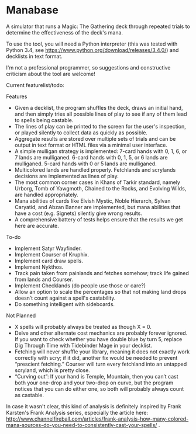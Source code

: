 Manabase
========

A simulator that runs a Magic: The Gathering deck through repeated trials to determine the effectiveness of the deck's mana.

To use the tool, you will need a Python interpreter (this was tested with Python 3.4, see https://www.python.org/download/releases/3.4.0/) and decklists in text format.

I'm not a professional programmer, so suggestions and constructive criticism about the tool are welcome!

Current featurelist/todo:

Features
* Given a decklist, the program shuffles the deck, draws an initial hand, and then simply tries all possible lines of play to see if any of them lead to spells being castable. 
* The lines of play can be printed to the screen for the user's inspection, or played silently to collect data as quickly as possible.
* Aggregate results are stored over multiple sets of trials and can be output in text format or HTML files via a minimal user interface.
* A simple mulligan strategy is implemented: 7-card hands with 0, 1, 6, or 7 lands are mulliganed. 6-card hands with 0, 1, 5, or 6 lands are mulliganed. 5-card hands with 0 or 5 lands are mulliganed.
* Multicolored lands are handled properly. Fetchlands and scrylands decisions are implemented as lines of play.
* The most common corner cases in Khans of Tarkir standard, namely Urborg, Tomb of Yawgmoth, Chained to the Rocks, and Evolving Wilds, are handled appropriately. 
* Mana abilities of cards like Elvish Mystic, Noble Hierarch, Sylvan Caryatid, and Abzan Banner are implemented, but mana abilities that have a cost (e.g. Signets) silently give wrong results.
* A comprehensive battery of tests helps ensure that the results we get here are accurate.

To-do
* Implement Satyr Wayfinder.
* Implement Courser of Kruphix.
* Implement card draw spells.
* Implement Nykthos.
* Track pain taken from painlands and fetches somehow; track life gained from lands and Courser.
* Implement Checklands (do people use those or care?)
* Allow an option to scale the percentages so that not making land drops doesn’t count against a spell's castability.
* Do something intelligent with sideboards.

Not Planned
* X spells will probably always be treated as though X = 0.
* Delve and other alternate cost mechanics are probably forever ignored. If you want to check whether you have double blue by turn 5, replace Dig Through Time with Tidebinder Mage in your decklist.
* Fetching will never shuffle your library, meaning it does not exactly work correctly with scry; if it did, another fix would be needed to prevent “prescient fetching.” Courser will turn every fetchland into an untapped scryland, which is pretty close.
* “Curving out”: If your hand is Temple, Mountain, then you can’t cast both your one-drop and your two-drop on curve, but the program notices that you can do either one, so both will probably always count as castable.
 
In case it wasn't clear, this kind of analysis is definitely inspired by Frank Karsten's Frank Analysis series, especially the article here: http://www.channelfireball.com/articles/frank-analysis-how-many-colored-mana-sources-do-you-need-to-consistently-cast-your-spells/ . 

